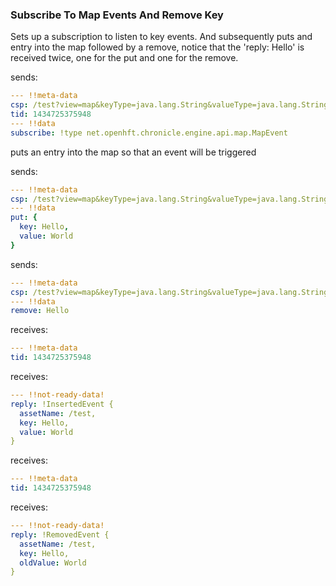 ### Subscribe To Map Events And Remove Key

Sets up a subscription to listen to key events. And subsequently puts and entry into the map followed by a remove, notice that the 'reply: Hello' is received twice, one for the put and one for the remove.
 
sends:

```yaml
--- !!meta-data
csp: /test?view=map&keyType=java.lang.String&valueType=java.lang.String
tid: 1434725375948
--- !!data
subscribe: !type net.openhft.chronicle.engine.api.map.MapEvent

```
puts an entry into the map so that an event will be triggered

sends:

```yaml
--- !!meta-data
csp: /test?view=map&keyType=java.lang.String&valueType=java.lang.String
--- !!data
put: {
  key: Hello,
  value: World
}
```
sends:

```yaml
--- !!meta-data
csp: /test?view=map&keyType=java.lang.String&valueType=java.lang.String
--- !!data
remove: Hello
```

receives:

```yaml
--- !!meta-data
tid: 1434725375948
```



receives:

```yaml
--- !!not-ready-data!
reply: !InsertedEvent {
  assetName: /test,
  key: Hello,
  value: World
}
```



receives:

```yaml
--- !!meta-data
tid: 1434725375948
```



receives:

```yaml
--- !!not-ready-data!
reply: !RemovedEvent {
  assetName: /test,
  key: Hello,
  oldValue: World
}
```

